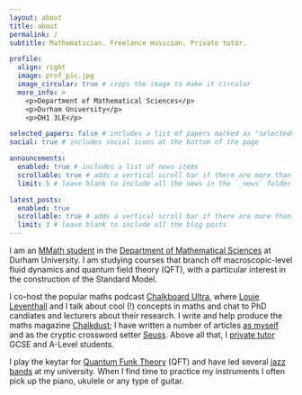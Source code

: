 ```yaml
---
layout: about
title: about
permalink: /
subtitle: Mathematician. Freelance musician. Private tutor.

profile:
  align: right
  image: prof_pic.jpg
  image_circular: true # crops the image to make it circular
  more_info: >
    <p>Department of Mathematical Sciences</p>
    <p>Durham University</p>
    <p>DH1 3LE</p>

selected_papers: false # includes a list of papers marked as "selected={true}"
social: true # includes social icons at the bottom of the page

announcements:
  enabled: true # includes a list of news items
  scrollable: true # adds a vertical scroll bar if there are more than 3 news items
  limit: 5 # leave blank to include all the news in the `_news` folder

latest_posts:
  enabled: true
  scrollable: true # adds a vertical scroll bar if there are more than 3 new posts items
  limit: 3 # leave blank to include all the blog posts
---
```


I am an [MMath student](/projects/) in the [Department of Mathematical Sciences](https://www.durham.ac.uk/departments/academic/mathematical-sciences/) at Durham University. I am studying courses that branch off macroscopic-level fluid dynamics and quantum field theory (QFT), with a particular interest in the construction of the Standard Model.

I co-host the popular maths podcast [Chalkboard Ultra](/projects/), where [Louie Leventhall](https://www.linkedin.com/in/louie-leventhall/) and I talk about cool (!) concepts in maths and chat to PhD candiates and lecturers about their research. I write and help produce the maths magazine [Chalkdust](/projects/); I have written a number of articles [as myself](https://chalkdustmagazine.com/author/sam-kay/) and as the cryptic crossword setter [Seuss](https://chalkdustmagazine.com/category/regulars/cryptic/).
Above all that, I [private tutor](/teaching/) GCSE and A-Level students.

I play the keytar for [Quantum Funk Theory](/music/) (QFT) and have led several [jazz bands](/music/) at my university. When I find time to practice my instruments I often pick up the piano, ukulele or any type of guitar.
